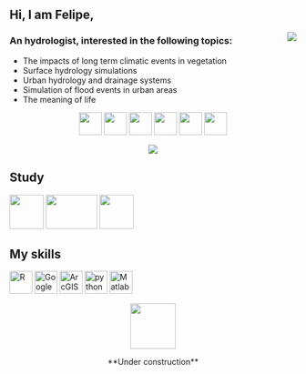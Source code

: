 ## Hi, I am Felipe,

<img align="right" src="https://komarev.com/ghpvc/?username=felipef93" />

### An hydrologist, interested in the following topics:
- The impacts of long term climatic events in vegetation
- Surface hydrology simulations
- Urban hydrology and drainage systems
- Simulation of flood events in urban areas
- The meaning of life

<p align="center">
  <img src="https://cdn.icon-icons.com/icons2/2482/PNG/512/sun_weather_icon_149828.png" width="40" height="40"/>
  <img src="https://cdn.icon-icons.com/icons2/2482/PNG/512/sunny_rain_weather_icon_149824.png" width="40" height="40"/>
  <img src="https://cdn.icon-icons.com/icons2/2482/PNG/512/storm_weather_icon_149833.png" width="40" height="40"/>
  <img src="https://cdn.icon-icons.com/icons2/2482/PNG/512/windy_weather_icon_149832.png" width="40" height="40"/>
  <img src="https://cdn.icon-icons.com/icons2/2482/PNG/512/snowy_weather_icon_149829.png" width="40" height="40"/>
  <img src="https://cdn.icon-icons.com/icons2/2482/PNG/512/cloudy_weather_icon_149830.png" width="40" height="40"/>
  
<p align="center">
  <img src="https://github-readme-stats.vercel.app/api?username=felipef93&show_icons=true&hide=issues" />





## Study
<p align="left">
  <img src="https://lh3.googleusercontent.com/proxy/qVl3TXFe91FUocD_VK1rZQBID2mAt1MnY9_FE3gO6n0Rq_UWSBep3O_BRQNiUltA6TAEsfTjcTGh7AVWaUMy" width="60" height="60"/ />
  <img src=https://riverridge.co.uk/app/uploads/2017/04/logo-queens-university-belfast.jpg width="90" height="60"/ />
  <img src="https://upload.wikimedia.org/wikipedia/en/thumb/0/03/Uppsala_University_logo.svg/1200px-Uppsala_University_logo.svg.png" width="60" height="60"/ />


## My skills
<p align="left">
  <img src="https://cdn.icon-icons.com/icons2/2107/PNG/512/file_type_r_icon_130212.png" alt="R" width="40" height="40"/>
  <img src="https://cdn.icon-icons.com/icons2/1508/PNG/512/googleearth-engine_104576.png" alt="Google Earth Engine" width="40" height="40"/>
  <img src="https://www.arcgis.com/sharing/rest/content/items/71bec4d35f4743b597634fb379e9b26e/data" alt="ArcGIS" width="40" height="40"/>
  <img src="https://devicons.github.io/devicon/devicon.git/icons/python/python-original.svg" alt="python" width="40" height="40"/>
  <img src="https://cdn.icon-icons.com/icons2/2107/PNG/512/file_type_matlab_icon_130398.png" alt="Matlab" width="40" height="40"/>
  

<p align="center">
   <img src="https://cdn.icon-icons.com/icons2/1448/PNG/512/42480buildingconstruction_99093.png" width="80" height="80"/>
<p align="center">
  **Under construction**
